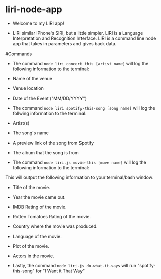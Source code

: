 # liri-node-app
* Welcome to my LIRI app! 

* LIRI similar iPhone's SIRI, but a little simpler. LIRI is a Language Interpretation and Recognition Interface. LIRI is a command 
    line node app that takes in parameters and gives back data.
    
#Commands
* The command ```node liri concert this [artist name]``` will log the following information to the terminal:

* Name of the venue
* Venue location
* Date of the Event ("MM/DD/YYYY")


* The command ```node liri spotify-this-song [song name]``` will log the follwing information to the terminal: 

* Artist(s)
* The song's name
* A preview link of the song from Spotify
* The album that the song is from


* The command ```node liri.js movie-this [move name]``` will log the following information to the terminal: 


This will output the following information to your terminal/bash window:
  * Title of the movie.
  * Year the movie came out.
  * IMDB Rating of the movie.
  * Rotten Tomatoes Rating of the movie.
  * Country where the movie was produced.
  * Language of the movie.
  * Plot of the movie.
  * Actors in the movie.


* Lastly, the command ```node liri.js do-what-it-says``` will run "spotify-this-song" for "I Want it That Way"

